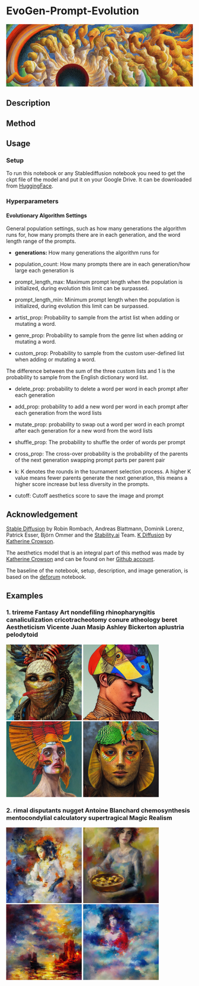 # EvoGen-Prompt-Evolution
![Evolved Prompt Output](/Media/banner.png "Evolved Prompt Output")
## Description


## Method


## Usage
### Setup
To run this notebook or any Stablediffusion notebook you need to get the ckpt file of the model and put it on your Google Drive. It can be downloaded from [HuggingFace](https://huggingface.co/CompVis/stable-diffusion).
### Hyperparameters
#### Evolutionary Algorithm Settings

General population settings, such as how many generations the algorithm runs for, how many prompts there are in each generation, and the word length range of the prompts.

* **generations:** How many generations the algorithm runs for

* population_count: How many prompts there are in each generation/how large each generation is

* prompt_length_max: Maximum prompt length when the population is initialized, during evolution this limit can be surpassed.

* prompt_length_min: Minimum prompt length when the population is initialized, during evolution this limit can be surpassed.

* artist_prop: Probability to sample from the artist list when adding or mutating a word.

* genre_prop: Probability to sample from the genre list when adding or mutating a word.

* custom_prop: Probability to sample from the custom user-defined list when adding or mutating a word.

The difference between the sum of the three custom lists and 1 is the probability to sample from the English dictionary word list.

* delete_prop: probability to delete a word per word in each prompt after each generation

* add_prop: probability to add a new word per word in each prompt after each generation from the word lists

* mutate_prop: probability to swap out a word per word in each prompt after each generation for a new word from the word lists

* shuffle_prop: The probability to shuffle the order of words per prompt

* cross_prop: The cross-over probability is the probability of the parents of the next generation swapping prompt parts per parent pair

* k: K denotes the rounds in the tournament selection process. A higher K value means fewer parents generate the next generation, this means a higher score increase but less diversity in the prompts.

* cutoff: Cutoff aesthetics score to save the image and prompt

## Acknowledgement 
[Stable Diffusion](https://github.com/CompVis/stable-diffusion) by Robin Rombach, Andreas Blattmann, Dominik Lorenz, Patrick Esser, Björn Ommer and the [Stability.ai](https://stability.ai/) Team. [K Diffusion](https://github.com/crowsonkb/k-diffusion) by [Katherine Crowson](https://twitter.com/RiversHaveWings).

The aesthetics model that is an integral part of this method was made by [Katherine Crowson](https://twitter.com/RiversHaveWings) and can be found on her [Github account](https://github.com/crowsonkb/simulacra-aesthetic-models). 

The baseline of the notebook, setup, description, and image generation, is based on the
[deforum](https://discord.gg/upmXXsrwZc) notebook.
## Examples
### 1. trireme Fantasy Art nondefiling rhinopharyngitis canaliculization cricotracheotomy conure atheology beret Aestheticism Vicente Juan Masip Ashley Bickerton aplustria pelodytoid
<p float="middle">
  <img src="/Media/1.png" width="204" />
  <img src="/Media/2.png" width="204" /> 
  <img src="/Media/3.png" width="204" />
  <img src="/Media/4.png" width="204" />
</p>

### 2. rimal disputants nugget Antoine Blanchard chemosynthesis mentocondylial calculatory supertragical Magic Realism
<p float="middle">
  <img src="/Media/5.png" width="204" />
  <img src="/Media/6.png" width="204" /> 
  <img src="/Media/7.png" width="204" />
  <img src="/Media/8.png" width="204" />
</p>